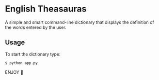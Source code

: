 # English Theasauras

A simple and smart command-line dictionary that displays the definition of the words entered by the user.

## Usage

To start the dictionary type:

```bash
$ python app.py
```

ENJOY 🤩
